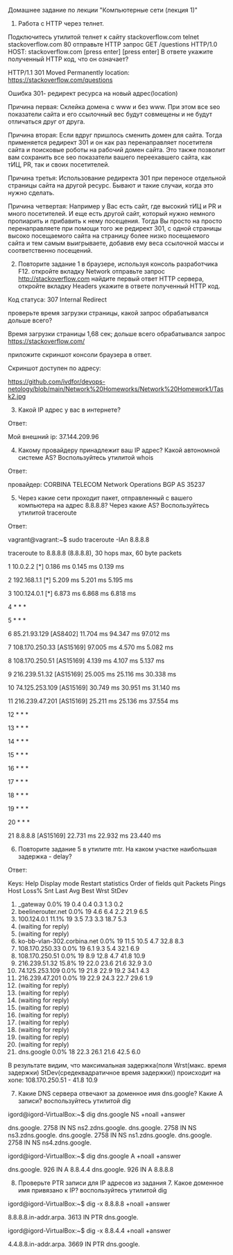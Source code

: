 Домашнее задание по лекции "Компьютерные сети (лекция 1)"

1) Работа c HTTP через телнет.

Подключитесь утилитой телнет к сайту stackoverflow.com telnet stackoverflow.com 80
отправьте HTTP запрос
GET /questions HTTP/1.0
HOST: stackoverflow.com
[press enter]
[press enter]
В ответе укажите полученный HTTP код, что он означает?

HTTP/1.1 301 Moved Permanently
location: https://stackoverflow.com/questions

Ошибка 301- редирект ресурса на новый адрес(location)

Причина первая: Склейка домена с www и без www. При этом все seo показатели сайта и его ссылочный вес будут совмещены и не будут отличаться друг от друга.

Причина вторая: Если вдруг пришлось сменить домен для сайта. Тогда применяется редирект 301 и он как раз перенаправляет посетителя сайта и поисковые роботы на рабочий домен сайта. Это также позволит вам сохранить все seo показатели вашего переехавшего сайта, как тИЦ, PR, так и своих посетителей.

Причина третья: Использование редиректа 301 при переносе отдельной страницы сайта на другой ресурс. Бывают и такие случаи, когда это нужно сделать.

Причина четвертая: Например у Вас есть сайт, где высокий тИЦ и PR и много посетителей. И еще есть другой сайт, который нужно немного пропиарить и прибавить к нему посещения. Тогда Вы просто на просто перенаправляете при помощи того же редирект 301, с одной страницы высоко посещаемого сайта на страницу более низко посещаемого сайта и тем самым выигрываете, добавив ему веса ссылочной массы и соответственно посещений.


2) Повторите задание 1 в браузере, используя консоль разработчика F12.
откройте вкладку Network
отправьте запрос http://stackoverflow.com
найдите первый ответ HTTP сервера, откройте вкладку Headers
укажите в ответе полученный HTTP код.

Код статуса: 307 Internal Redirect

проверьте время загрузки страницы, какой запрос обрабатывался дольше всего?

Время загрузки страницы 1,68 сек; дольше всего обрабатывался запрос https://stackoverflow.com/ 

приложите скриншот консоли браузера в ответ.

Скриншот доступен по адресу:

https://github.com/ivdfor/devops-netology/blob/main/Network%20Homeworks/Network%20Homework1/Task2.jpg

3) Какой IP адрес у вас в интернете?

Ответ:

Мой внешний ip:
37.144.209.96 

4) Какому провайдеру принадлежит ваш IP адрес? Какой автономной системе AS? Воспользуйтесь утилитой whois

Ответ:

провайдер: CORBINA TELECOM Network Operations
BGP AS 35237

5) Через какие сети проходит пакет, отправленный с вашего компьютера на адрес 8.8.8.8? Через какие AS? Воспользуйтесь утилитой traceroute

Ответ:

vagrant@vagrant:~$ sudo traceroute -IAn 8.8.8.8

traceroute to 8.8.8.8 (8.8.8.8), 30 hops max, 60 byte packets

 1  10.0.2.2 [*]  0.186 ms  0.145 ms  0.139 ms
 
 2  192.168.1.1 [*]  5.209 ms  5.201 ms  5.195 ms
 
 3  100.124.0.1 [*]  6.873 ms  6.868 ms  6.818 ms
 
 4  * * *
 
 5  * * *
 
 6  85.21.93.129 [AS8402]  11.704 ms  94.347 ms  97.012 ms
 
 7  108.170.250.33 [AS15169]  97.005 ms  4.570 ms  5.082 ms
 
 8  108.170.250.51 [AS15169]  4.139 ms  4.107 ms  5.137 ms
 
 9  216.239.51.32 [AS15169]  25.005 ms  25.116 ms  30.338 ms
 
10  74.125.253.109 [AS15169]  30.749 ms  30.951 ms  31.140 ms

11  216.239.47.201 [AS15169]  25.211 ms  25.136 ms  37.554 ms

12  * * *

13  * * *

14  * * *

15  * * *

16  * * *

17  * * *

18  * * *

19  * * *

20  * * *

21  8.8.8.8 [AS15169]  22.731 ms  22.932 ms  23.440 ms

6) Повторите задание 5 в утилите mtr. На каком участке наибольшая задержка - delay?

Ответ:

Keys:  Help   Display mode   Restart statistics   Order of fields   quit
                                                                               Packets               Pings
 Host                                                                        Loss%   Snt   Last   Avg  Best  Wrst StDev
 1. _gateway                                                                  0.0%    19    0.4   0.4   0.3   1.3   0.2
 2. beelinerouter.net                                                         0.0%    19    4.6   6.4   2.2  21.9   6.5
 3. 100.124.0.1                                                              11.1%    19    3.5   7.3   3.3  18.7   5.3
 4. (waiting for reply)
 5. (waiting for reply)
 6. ko-bb-vlan-302.corbina.net                                                0.0%    19   11.5  10.5   4.7  32.8   8.3
 7. 108.170.250.33                                                            0.0%    19    6.1   9.3   5.4  32.1   6.9
 8. 108.170.250.51                                                            0.0%    19    8.9  12.8   4.7  41.8  10.9
 9. 216.239.51.32                                                            15.8%    19   22.0  23.6  21.6  32.9   3.0
10. 74.125.253.109                                                            0.0%    19   21.8  22.9  19.2  34.1   4.3
11. 216.239.47.201                                                            0.0%    19   22.9  24.3  22.7  29.6   1.9
12. (waiting for reply)
13. (waiting for reply)
14. (waiting for reply)
15. (waiting for reply)
16. (waiting for reply)
17. (waiting for reply)
18. (waiting for reply)
19. (waiting for reply)
20. (waiting for reply)
21. dns.google                                                                0.0%    18   22.3  26.1  21.6  42.5   6.0


В результате видим, что максимальная задержка(поля Wrst(макс. время задержки) StDev(средеквадратичное время задержки)) происходит на хопе:
108.170.250.51 -   41.8  10.9

7) Какие DNS сервера отвечают за доменное имя dns.google? Какие A записи? воспользуйтесь утилитой dig

igord@igord-VirtualBox:~$ dig dns.google NS +noall +answer

dns.google.		2758	IN	NS	ns2.zdns.google.
dns.google.		2758	IN	NS	ns3.zdns.google.
dns.google.		2758	IN	NS	ns1.zdns.google.
dns.google.		2758	IN	NS	ns4.zdns.google.

igord@igord-VirtualBox:~$ dig dns.google A +noall +answer

dns.google.		926	IN	A	8.8.4.4
dns.google.		926	IN	A	8.8.8.8

8) Проверьте PTR записи для IP адресов из задания 7. Какое доменное имя привязано к IP? воспользуйтесь утилитой dig

igord@igord-VirtualBox:~$ dig -x 8.8.8.8 +noall +answer

8.8.8.8.in-addr.arpa.	3613	IN	PTR	dns.google.

igord@igord-VirtualBox:~$ dig -x 8.8.4.4 +noall +answer

4.4.8.8.in-addr.arpa.	3669	IN	PTR	dns.google.


